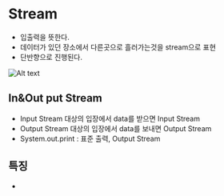 Stream
=========
+ 입출력을 뜻한다.
+ 데이터가 있던 장소에서 다른곳으로 흘러가는것을 stream으로 표현
+ 단반향으로 진행된다.


![Alt text](/path/to/Data-streams-in-java.jpg)

In&Out put Stream
-------------
+ Input Stream 대상의 입장에서 data를 받으면 Input Stream
+ Output Stream 대상의 입장에서 data를 보내면 Output Stream
+ System.out.print : 표준 출력, Output Stream


특징
---------
+ 
